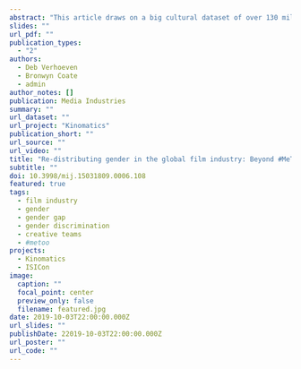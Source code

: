 ```yaml
---
abstract: "This article draws on a big cultural dataset of over 130 million global screen times to consider the impact that the gender of a film’s director has on the screening prevalence and geographic spread of new release feature films at the cinema. We compare results based on film screenings between December 2012 and May 2015 across a set of forty countries including the United States, France, Germany, Australia, Japan, India, and Brazil. This research is timely in light of renewed attention given to sexism and gender discrimination in the film industry. Rather than focus on the statistical paucity of women in production teams, where discrimination acutely diminishes workplace opportunities, our analysis instead focuses at the other end of the spectrum and identifies gendered patterns in film screenings across the globe. We correlate our findings to the social gender gap analysis undertaken by the World Economic Forum. We hope the research may be used as evidence to support nuanced policy innovations that can result in greater gender equality in the film industry and society more broadly."
slides: ""
url_pdf: ""
publication_types:
  - "2"
authors:
  - Deb Verhoeven
  - Bronwyn Coate
  - admin
author_notes: []
publication: Media Industries
summary: ""
url_dataset: ""
url_project: "Kinomatics"
publication_short: ""
url_source: ""
url_video: ""
title: "Re-distributing gender in the global film industry: Beyond #MeToo and #MeThree"
subtitle: ""
doi: 10.3998/mij.15031809.0006.108
featured: true
tags:
  - film industry
  - gender
  - gender gap
  - gender discrimination
  - creative teams
  - #metoo
projects:
  - Kinomatics
  - ISICon
image:
  caption: ""
  focal_point: center
  preview_only: false
  filename: featured.jpg
date: 2019-10-03T22:00:00.000Z
url_slides: ""
publishDate: 22019-10-03T22:00:00.000Z
url_poster: ""
url_code: ""
---
```

